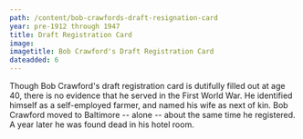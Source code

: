 ```yaml
---
path: /content/bob-crawfords-draft-resignation-card
year: pre-1912 through 1947
title: Draft Registration Card
image: 
imagetitle: Bob Crawford's Draft Registration Card
dateadded: 6
---
```


Though Bob Crawford's draft registration card is dutifully filled out at age 40, there is no evidence that he served in the First World War. He identified himself as a self-employed farmer, and named his wife as next of kin. Bob Crawford moved to Baltimore -- alone -- about the same time he registered. A year later he was found dead in his hotel room.
